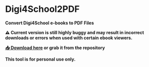 # Digi4School2PDF  

**Convert Digi4School e-books to PDF Files**  

**⚠️ Current version is still highly buggy and may result in incorrect downloads or errors when used with certain ebook viewers.**

**[📥 Download here](https://github.com/lorenz1e/digi4school2PDF/raw/refs/heads/main/digi4school2PDF.exe) or grab it from the repository**


**This tool is for personal use only.**

